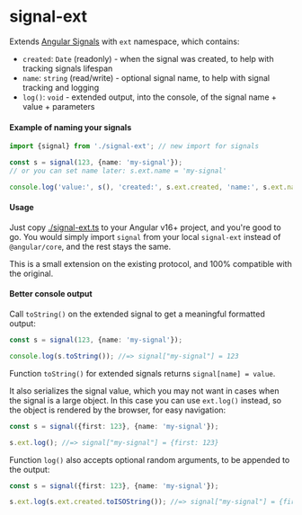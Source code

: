 # signal-ext

Extends [Angular Signals] with `ext` namespace, which contains:

* `created`: `Date` (readonly) - when the signal was created, to help with tracking signals lifespan
* `name`: `string` (read/write) - optional signal name, to help with signal tracking and logging
* `log()`: `void` - extended output, into the console, of the signal name + value + parameters

#### Example of naming your signals

```ts
import {signal} from './signal-ext'; // new import for signals

const s = signal(123, {name: 'my-signal'});
// or you can set name later: s.ext.name = 'my-signal'

console.log('value:', s(), 'created:', s.ext.created, 'name:', s.ext.name);
```

#### Usage

Just copy [./signal-ext.ts](./signal-ext.ts) to your Angular v16+ project, and you're good to go.
You would simply import `signal` from your local `signal-ext` instead of `@angular/core`,
and the rest stays the same.

This is a small extension on the existing protocol, and 100% compatible with the original.

#### Better console output

Call `toString()` on the extended signal to get a meaningful formatted output:

```ts
const s = signal(123, {name: 'my-signal'});

console.log(s.toString()); //=> signal["my-signal"] = 123
```

Function `toString()` for extended signals returns `signal[name] = value`.

It also serializes the signal value, which you may not want in cases when the signal
is a large object. In this case you can use `ext.log()` instead, so the object
is rendered by the browser, for easy navigation:

```ts
const s = signal({first: 123}, {name: 'my-signal'});

s.ext.log(); //=> signal["my-signal"] = {first: 123}
```

Function `log()` also accepts optional random arguments, to be appended to the output:

```ts
const s = signal({first: 123}, {name: 'my-signal'});

s.ext.log(s.ext.created.toISOString()); //=> signal["my-signal"] = {first: 123} 2023-06-04T16:10:33.319Z
```

[Angular Signals]:https://angular.io/guide/signals
